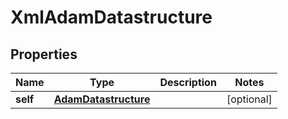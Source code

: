 

# XmlAdamDatastructure


## Properties

| Name | Type | Description | Notes |
|------------ | ------------- | ------------- | -------------|
|**self** | [**AdamDatastructure**](AdamDatastructure.md) |  |  [optional] |



